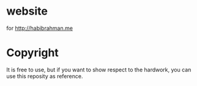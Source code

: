 # website
for http://habibrahman.me

# Copyright
It is free to use, but if you want to show respect to the hardwork, you can use this reposity as reference.
